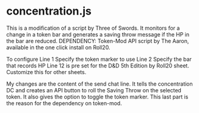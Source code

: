 # concentration.js
This is a modification of a script by Three of Swords. It monitors for a change in a token bar and generates a saving throw message if the HP in the bar are reduced.
DEPENDENCY: Token-Mod API script by The Aaron, available in the one click install on Roll20.

To configure
Line 1 Specify the token marker to use
Line 2 Specify the bar that records HP
Line 12 is pre set for the D&D 5th Edition by Roll20 sheet. Customize this for other sheets.

My changes are the content of the send chat line. It tells the concentration DC and creates an API button to roll the Saving Throw on the selected token. It also gives the option to toggle the token marker. This last part is the reason for the dependency on token-mod.
